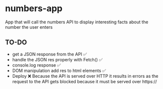 # numbers-app
App that will call the numbers API to display interesting facts about the number the user enters 



## TO-DO 
 * get a JSON response from the API ✅ 
 * handle the JSON res properly with Fetch() ✅
 * console.log response ✅
 * DOM manipulation add res to  html elements ✅ 
 * Deploy ❌ Because the API is served over HTTP it results in errors as the request to the API gets blocked because it must be served over https:// 
 
 
 
